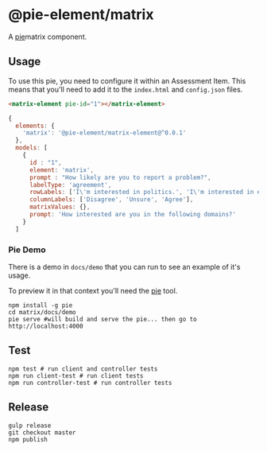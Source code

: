# @pie-element/matrix


A [pie][pie]matrix component.


## Usage

To use this pie, you need to configure it within an Assessment Item. This means that you'll need to add it to the `index.html` and `config.json` files.

```html
<matrix-element pie-id="1"></matrix-element>
```

```javascript
{
  elements: {
    'matrix': '@pie-element/matrix-element@^0.0.1'
  },
  models: [
    {
      id : "1",
      element: 'matrix',
      prompt : "How likely are you to report a problem?",
      labelType: 'agreement',
      rowLabels: ['I\'m interested in politics.', 'I\'m interested in economics.'],
      columnLabels: ['Disagree', 'Unsure', 'Agree'],
      matrixValues: {},
      prompt: 'How interested are you in the following domains?'
    }
  ]
```

### Pie Demo
There is a demo in `docs/demo` that you can run to see an example of it's usage.

To preview it in that context you'll need the [pie][pie] tool.

```shell
npm install -g pie
cd matrix/docs/demo
pie serve #will build and serve the pie... then go to http://localhost:4000
```

## Test

```shell
npm test # run client and controller tests
npm run client-test # run client tests
npm run controller-test # run controller tests
```
## Release

```shell
gulp release
git checkout master
npm publish
```
[pie]: http://npmjs.org/package/pie
